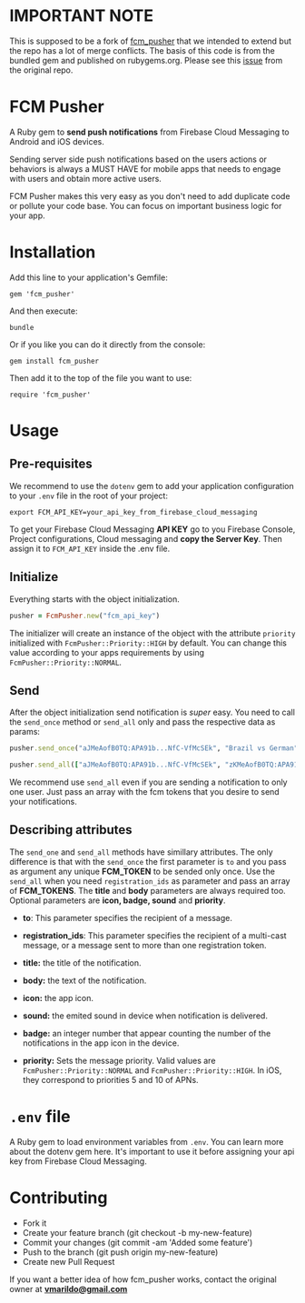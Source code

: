 # IMPORTANT NOTE

This is supposed to be a fork of [fcm_pusher](https://github.com/amarildolucas/fcm_pusher) that we intended to extend but the repo has a lot of merge conflicts.
The basis of this code is from the bundled gem and published on rubygems.org. Please see this [issue](https://github.com/amarildolucas/fcm_pusher/issues/2) from the original repo.

# FCM Pusher
A Ruby gem to **send push notifications** from Firebase Cloud Messaging to Android and iOS devices.

Sending server side push notifications based on the users actions or behaviors is always a MUST HAVE for mobile apps that needs to engage with users and obtain more active users.

FCM Pusher makes this very easy as you don't need to add duplicate code or pollute your code base. You can focus on
important business logic for your app.

# Installation
Add this line to your application's Gemfile:
```
gem 'fcm_pusher'
```

And then execute:
```
bundle
```

Or if you like you can do it directly from the console:
 ```
 gem install fcm_pusher
 ```

Then add it to the top of the file you want to use:
```
require 'fcm_pusher'
```

# Usage

## Pre-requisites
We recommend to use the `dotenv` gem to add your application configuration to your `.env` file in the root of your project:
```
export FCM_API_KEY=your_api_key_from_firebase_cloud_messaging
```
To get your Firebase Cloud Messaging **API KEY** go to you Firebase Console, Project configurations, Cloud messaging and **copy the Server Key**. Then assign it to `FCM_API_KEY` inside the .env file.

## Initialize
Everything starts with the object initialization.
```ruby
pusher = FcmPusher.new("fcm_api_key")
```
The initializer will create an instance of the object with the attribute `priority` initialized with `FcmPusher::Priority::HIGH` by default. You can change this value according to your apps requirements by using `FcmPusher::Priority::NORMAL`.

## Send
After the object initialization send notification is *super* easy. You need to call the `send_once` method or `send_all` only and pass the respective data as params:

```ruby
pusher.send_once("aJMeAofB0TQ:APA91b...NfC-VfMcSEk", "Brazil vs German", "You see the 1 - 7 result in the game???", { badge: 1, priority: FcmPusher::Priority::HIGH })
```
```ruby
pusher.send_all(["aJMeAofB0TQ:APA91b...NfC-VfMcSEk", "zKMeAofB0TQ:APA91b...NfC-VfMcSEk"], "Brazil vs German", "You see the 1 - 7 result in the game???", { badge: 1, priority: FcmPusher::Priority::HIGH })
```
We recommend use `send_all` even if you are sending a notification to only one user. Just pass an array with the fcm tokens that you desire to send your notifications.

## Describing attributes
The `send_one` and `send_all` methods have simillary attributes. The only difference is that with the `send_once` the first parameter is `to` and you pass as argument any unique **FCM_TOKEN** to be sended only once. Use the `send_all` when you need `registration_ids` as parameter and pass an array of **FCM_TOKENS**. The **title** and **body** parameters are always required too. Optional parameters are **icon, badge, sound** and **priority**.

* **to**: This parameter specifies the recipient of a message.
* **registration_ids**: This parameter specifies the recipient of a multi-cast message, or a message sent to more than one registration token.
* **title:** the title of the notification.
* **body:** the text of the notification.
* **icon:** the app icon.

* **sound:** the emited sound in device when notification is delivered.
* **badge:** an integer number that appear counting the number of the notifications in the app icon in the device.
* **priority:** Sets the message priority. Valid values are `FcmPusher::Priority::NORMAL` and `FcmPusher::Priority::HIGH`. In iOS, they correspond to priorities 5 and 10 of APNs.

# `.env` file
A Ruby gem to load environment variables from `.env`. You can learn more about the dotenv gem here. It's important to use it before assigning your api key from Firebase Cloud Messaging.

# Contributing

* Fork it
* Create your feature branch (git checkout -b my-new-feature)
* Commit your changes (git commit -am 'Added some feature')
* Push to the branch (git push origin my-new-feature)
* Create new Pull Request

If you want a better idea of how fcm_pusher works, contact the original owner at **vmarildo@gmail.com**
